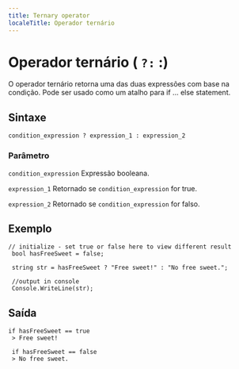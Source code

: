 ```yaml
---
title: Ternary operator
localeTitle: Operador ternário
---
```

# Operador ternário ( `?:` :)

O operador ternário retorna uma das duas expressões com base na condição. Pode ser usado como um atalho para if ... else statement.

## Sintaxe
```
condition_expression ? expression_1 : expression_2 
```

### Parâmetro

`condition_expression` Expressão booleana.

`expression_1` Retornado se `condition_expression` for true.

`expression_2` Retornado se `condition_expression` for falso.

## Exemplo
```
// initialize - set true or false here to view different result 
 bool hasFreeSweet = false; 
 
 string str = hasFreeSweet ? "Free sweet!" : "No free sweet."; 
 
 //output in console 
 Console.WriteLine(str); 
```

## Saída
```
if hasFreeSweet == true 
 > Free sweet! 
 
 if hasFreeSweet == false 
 > No free sweet. 

```